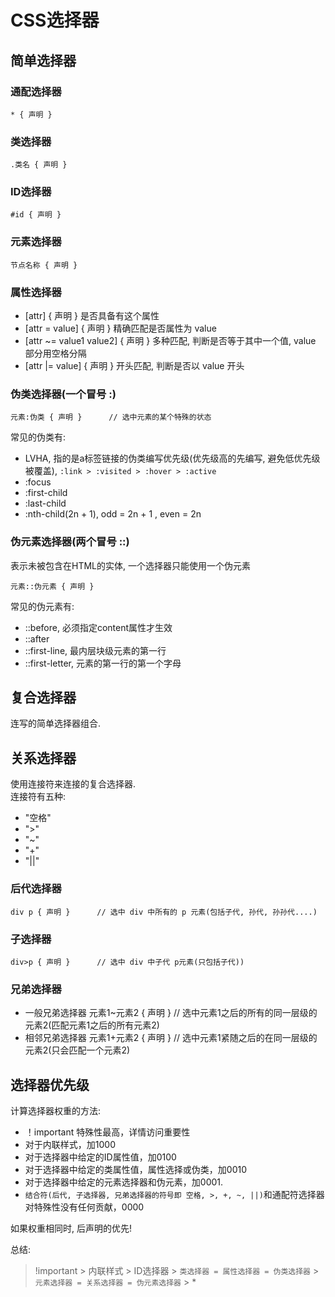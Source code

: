 # CSS选择器

## 简单选择器
### 通配选择器
    * { 声明 }
### 类选择器
    .类名 { 声明 }
### ID选择器
    #id { 声明 }
### 元素选择器
    节点名称 { 声明 }
### 属性选择器
- [attr] { 声明 } 
    是否具备有这个属性  
- [attr = value] { 声明 } 
    精确匹配是否属性为 value  
- [attr ~= value1 value2] { 声明 } 
    多种匹配, 判断是否等于其中一个值, value 部分用空格分隔  
- [attr |= value] { 声明 } 
    开头匹配, 判断是否以 value 开头  
### 伪类选择器(一个冒号 :)
    元素:伪类 { 声明 }      // 选中元素的某个特殊的状态
    
常见的伪类有: 
- LVHA, 指的是a标签链接的伪类编写优先级(优先级高的先编写, 避免低优先级被覆盖),  `:link > :visited > :hover > :active `
- :focus
- :first-child
- :last-child
- :nth-child(2n + 1), odd = 2n + 1  , even = 2n
    

### 伪元素选择器(两个冒号 ::)
表示未被包含在HTML的实体, 一个选择器只能使用一个伪元素  

    元素::伪元素 { 声明 }

常见的伪元素有:
- ::before,     必须指定content属性才生效
- ::after
- ::first-line, 最内层块级元素的第一行
- ::first-letter, 元素的第一行的第一个字母



## 复合选择器
连写的简单选择器组合.  

## 关系选择器
使用连接符来连接的复合选择器.  
连接符有五种:  
- "空格"
- ">"
- "~"
- "+"
- "||"

### 后代选择器
    div p { 声明 }      // 选中 div 中所有的 p 元素(包括子代, 孙代, 孙孙代....)
### 子选择器
    div>p { 声明 }      // 选中 div 中子代 p元素(只包括子代))
### 兄弟选择器
- 一般兄弟选择器
    元素1~元素2 { 声明 }    // 选中元素1之后的所有的同一层级的元素2(匹配元素1之后的所有元素2)
- 相邻兄弟选择器
    元素1+元素2 { 声明 }    // 选中元素1紧随之后的在同一层级的元素2(只会匹配一个元素2)


## 选择器优先级
计算选择器权重的方法:
- ！important 特殊性最高，详情访问重要性
- 对于内联样式，加1000
- 对于选择器中给定的ID属性值，加0100
- 对于选择器中给定的类属性值，属性选择或伪类，加0010
- 对于选择器中给定的元素选择器和伪元素，加0001.
- `结合符(后代, 子选择器, 兄弟选择器的符号即 空格, >, +, ~, ||)`和通配符选择器对特殊性没有任何贡献，0000

如果权重相同时, 后声明的优先!

总结:  
> !important > 内联样式 > ID选择器 > `类选择器 = 属性选择器 = 伪类选择器` > `元素选择器 = 关系选择器 = 伪元素选择器` > *

